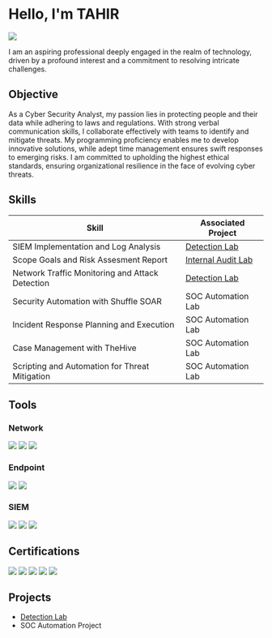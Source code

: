 # Hello, I'm TAHIR
<a href="https://linkedin.com/in/tahir-iqbal-72549a151/"><img src="https://img.shields.io/badge/-LinkedIn-0072b1?&style=for-the-badge&logo=linkedin&logoColor=white" /></a>


I am an aspiring professional deeply engaged in the realm of technology, driven by a profound interest and a commitment to resolving intricate challenges.

## Objective

As a Cyber Security Analyst, my passion lies in protecting people and their data while adhering to laws and regulations. With strong verbal communication skills, I collaborate effectively with teams to identify and mitigate threats. My programming proficiency enables me to develop innovative solutions, while adept time management ensures swift responses to emerging risks. I am committed to upholding the highest ethical standards, ensuring organizational resilience in the face of evolving cyber threats.

## Skills

| Skill                                         | Associated Project         |
|-----------------------------------------------|----------------------------|
| SIEM Implementation and Log Analysis          | <a href="https://github.com/itahir067/Detection-Lab/blob/main/README.md">Detection Lab</a>|
| Scope Goals and Risk Assesment Report         | <a href="https://google.com">Internal Audit Lab</a>|
| Network Traffic Monitoring and Attack Detection | <a href="https://google.com">Detection Lab</a>|
| Security Automation with Shuffle SOAR         | SOC Automation Lab|
| Incident Response Planning and Execution      | SOC Automation Lab|
| Case Management with TheHive                  | SOC Automation Lab|
| Scripting and Automation for Threat Mitigation | SOC Automation Lab|

## Tools

### Network
<div>
    <img src="https://img.shields.io/badge/-Wireshark-1679A7?&style=for-the-badge&logo=Wireshark&logoColor=white" />
    <img src="https://img.shields.io/badge/-Suricata-EF3B2D?&style=for-the-badge&logo=Suricata&logoColor=white" />
    <img src="https://img.shields.io/badge/-Zeek-777BB4?&style=for-the-badge&logo=Zeek&logoColor=white" />
</div>

### Endpoint
<div>
    <img src="https://img.shields.io/badge/-Microsoft_Defender_for_Endpoint-00A4EF?&style=for-the-badge&logo=Microsoft&logoColor=white" />
    <img src="https://img.shields.io/badge/-Velociraptor-4B275F?&style=for-the-badge&logo=Velociraptor&logoColor=white" />
</div>

### SIEM
<div>
    <img src="https://img.shields.io/badge/-Microsoft_Sentinel-0078D4?&style=for-the-badge&logo=Microsoft&logoColor=white" />
    <img src="https://img.shields.io/badge/-Splunk-000000?&style=for-the-badge&logo=Splunk&logoColor=white" />
    <img src="https://img.shields.io/badge/-Elastic-005571?&style=for-the-badge&logo=Elastic&logoColor=white" />
</div>

## Certifications
<div>
<img src="https://img.shields.io/badge/-Security%2B-FF0000?&style=for-the-badge&logo=CompTIA&logoColor=white" />
<img src="https://img.shields.io/badge/-Network%2B-007ACC?&style=for-the-badge&logo=CompTIA&logoColor=white" />
<img src="https://img.shields.io/badge/-A%2B-4D4D4D?&style=for-the-badge&logo=CompTIA&logoColor=white" />
<img src="https://img.shields.io/badge/-CDSA-006400?&style=for-the-badge&logoColor=white" />
<img src="https://img.shields.io/badge/-CCD-000080?&style=for-the-badge&logoColor=white" />
</div>

## Projects
- <a href="https://github.com/itahir067/Detection-Lab/blob/main/README.md">Detection Lab</a>
- SOC Automation Project
